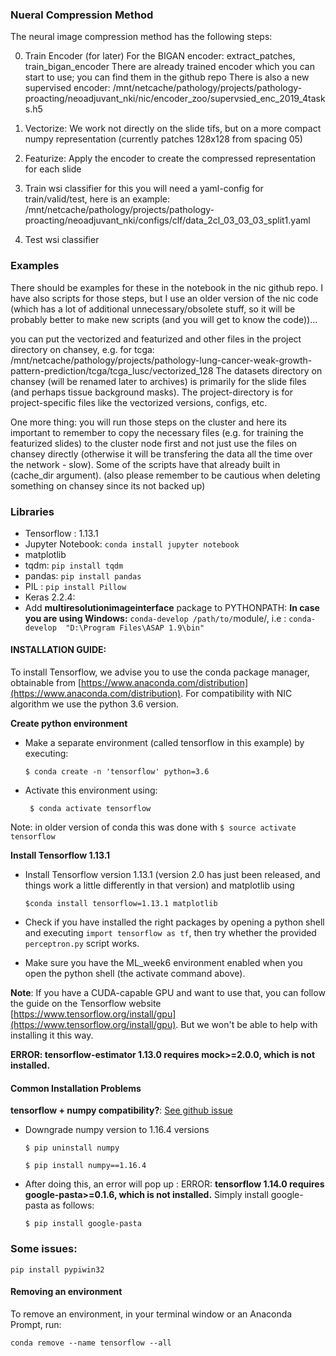 ### Nueral Compression Method

The neural image compression method has the following steps:

0. Train Encoder (for later)
For the BIGAN encoder: extract\_patches, train\_bigan\_encoder
There are already trained encoder which you can start to use; you can find them in the github repo
There is also a new supervised encoder:
/mnt/netcache/pathology/projects/pathology-proacting/neoadjuvant\_nki/nic/encoder\_zoo/supervsied\_enc\_2019\_4tasks.h5

1. Vectorize: We work not directly on the slide tifs, but on a more compact numpy representation
   (currently patches 128x128 from spacing 05)
2. Featurize: Apply the encoder to create the compressed representation for each slide
3. Train wsi classifier 
for this you will need a yaml-config for train/valid/test, here is an example:
/mnt/netcache/pathology/projects/pathology-proacting/neoadjuvant\_nki/configs/clf/data\_2cl\_03\_03\_03\_split1.yaml
4. Test wsi classifier

### Examples

There should be examples for these in the notebook in the nic github repo. I have also scripts for those steps, but I use an older version of the nic code (which has a lot of additional unnecessary/obsolete stuff, so it will be probably better to make new scripts (and you will get to know the code))...

you can put the vectorized and featurized and other files in the project directory on chansey, e.g. for tcga:
/mnt/netcache/pathology/projects/pathology-lung-cancer-weak-growth-pattern-prediction/tcga/tcga\_lusc/vectorized\_128
The datasets directory on chansey (will be renamed later to archives) is primarily for the slide files (and perhaps tissue background masks).
The project-directory is for project-specific files like the vectorized versions, configs, etc.

One more thing: you will run those steps on the cluster and here its important to remember to copy the necessary files (e.g. for training the featurized slides) to the cluster node first and not just use the files on chansey directly (otherwise it will be transfering the data all the time over the network - slow). Some of the scripts have that already built in (cache_dir argument). (also please remember to be cautious when deleting something on chansey since its not backed up)


### Libraries

- Tensorflow : 1.13.1
- Jupyter Notebook: `conda install jupyter notebook`
- matplotlib
- tqdm: `pip install tqdm`
- pandas: `pip install pandas`
- PIL : `pip install Pillow`
- Keras 2.2.4: 
- Add **multiresolutionimageinterface**  package to PYTHONPATH: **In case you are using Windows:** `conda-develop /path/to/`module/, i.e : `conda-develop  "D:\Program Files\ASAP 1.9\bin"`
####  INSTALLATION GUIDE:

To install Tensorflow, we advise you to use the conda package manager, obtainable from [https://www.anaconda.com/distribution](https://www.anaconda.com/distribution). For compatibility with NIC algorithm we use the python 3.6 version. 

**Create python environment**

- Make a separate environment (called tensorflow in this example)  by executing:
  
	`$ conda create -n 'tensorflow' python=3.6`

- Activate this environment using:

	` $ conda activate tensorflow`

Note: in older version of conda this was done with
   `$ source activate tensorflow`

**Install Tensorflow 1.13.1**

- Install Tensorflow version 1.13.1 (version 2.0 has just been released, and things work a little differently in that version) and matplotlib using 

	`$conda install tensorflow=1.13.1 matplotlib`
 
- Check if you have installed the right packages by opening a python shell and executing `import tensorflow as tf`, then try whether the provided `perceptron.py` script works.
- Make sure you have the ML_week6 environment enabled when you open the python
shell (the activate command above). 

**Note**: If you have a CUDA-capable GPU and want to use that, you can follow the guide on the  Tensorflow website [https://www.tensorflow.org/install/gpu](https://www.tensorflow.org/install/gpu). But we won't be able to help with installing it this way.


**ERROR: tensorflow-estimator 1.13.0 requires mock>=2.0.0, which is not installed.**
#### Common Installation Problems

**tensorflow + numpy compatibility?**: [See github issue](https://github.com/tensorflow/tensorflow/issues/31249)

- Downgrade numpy version to 1.16.4 versions
  
	`$ pip uninstall numpy`

	`$ pip install numpy==1.16.4`

- After doing this, an error will pop up : ERROR: 
**tensorflow 1.14.0 requires google-pasta>=0.1.6, which is not installed.** Simply install google-pasta as follows: 

	`$ pip install google-pasta`


### Some issues:
    pip install pypiwin32


#### Removing an environment
To remove an environment, in your terminal window or an Anaconda Prompt, run:

    conda remove --name tensorflow --all